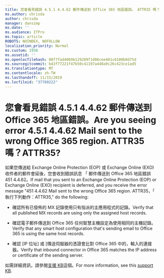 ```yaml
---
title: 您會看見錯誤 4.5.1 4.4.62 郵件傳送到 Office 365 地區錯誤。 ATTR35 嗎？
ms.author: chrisda
author: chrisda
manager: dansimp
ms.date: ''
ms.audience: ITPro
ms.topic: article
ROBOTS: NOINDEX, NOFOLLOW
localization_priority: Normal
ms.custom: 1938
ms.assetid: ''
ms.openlocfilehash: 08f7fad4069b129289f1d06cee401c6100b0d75d
ms.sourcegitcommit: b43f77221f47b50c41197a448a9c26c423ce1ad5
ms.translationtype: MT
ms.contentlocale: zh-TW
ms.lasthandoff: 11/15/2019
ms.locfileid: "37769222"
---
```

# <a name="are-you-seeing-error-451-4462-mail-sent-to-the-wrong-office-365-region-attr35"></a><span data-ttu-id="c216c-103">您會看見錯誤 4.5.1 4.4.62 郵件傳送到 Office 365 地區錯誤。</span><span class="sxs-lookup"><span data-stu-id="c216c-103">Are you seeing error 4.5.1 4.4.62 Mail sent to the wrong Office 365 region.</span></span> <span data-ttu-id="c216c-104">ATTR35 嗎？</span><span class="sxs-lookup"><span data-stu-id="c216c-104">ATTR35?</span></span>

<span data-ttu-id="c216c-105">如果您傳送給 Exchange Online Protection (EOP) 或 Exchange Online (EXO) 收件者的郵件會延後，您會收到錯誤訊息 「 郵件傳送到 Office 365 地區錯誤 451 4.4.62。</span><span class="sxs-lookup"><span data-stu-id="c216c-105">If mail that you sent to an Exchange Online Protection (EOP) or Exchange Online (EXO) recipient is deferred, and you receive the error message "451 4.4.62 Mail sent to the wrong Office 365 region.</span></span> <span data-ttu-id="c216c-106">ATTR35，「 執行下列動作：</span><span class="sxs-lookup"><span data-stu-id="c216c-106">ATTR35," do the following:</span></span>

- <span data-ttu-id="c216c-107">確認所有已發佈的 MX 記錄使用只有指派的主應用程式的記錄。</span><span class="sxs-lookup"><span data-stu-id="c216c-107">Verify that all published MX records are using only the assigned host records.</span></span>

- <span data-ttu-id="c216c-108">確認電子郵件傳送到 Office 365 任何智慧主機設定為使用相同的主機記錄。</span><span class="sxs-lookup"><span data-stu-id="c216c-108">Verify that any smart host configuration that's sending email to Office 365 is using the same host records.</span></span>

- <span data-ttu-id="c216c-109">確認 [IP 位址] 或 [傳送伺服器的憑證會比對 Office 365 中的，輸入的連接器。</span><span class="sxs-lookup"><span data-stu-id="c216c-109">Verify that inbound connector in Office 365 matches the IP address or certificate of the sending server.</span></span>

<span data-ttu-id="c216c-110">如需詳細資訊，請參閱[支援 KB](https://support.microsoft.com/help/4057301/attr35-response-code-when-mail-is-sent-to-eop-exo)這個。</span><span class="sxs-lookup"><span data-stu-id="c216c-110">For more information, see this [support KB](https://support.microsoft.com/help/4057301/attr35-response-code-when-mail-is-sent-to-eop-exo).</span></span>
